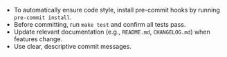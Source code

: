 - To automatically ensure code style, install pre-commit hooks by running `pre-commit install`.
- Before committing, run `make test` and confirm all tests pass.
- Update relevant documentation (e.g., `README.md`, `CHANGELOG.md`) when features change.
- Use clear, descriptive commit messages.
